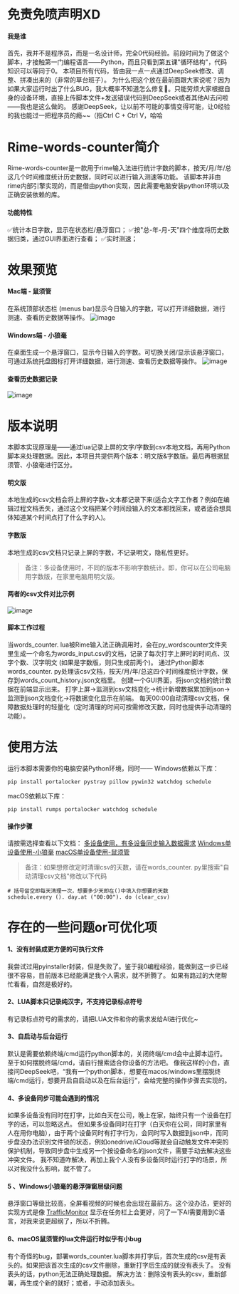 # 免责免喷声明XD
#### 我是谁
首先，我并不是程序员，而是一名设计师，完全0代码经验。前段时间为了做这个脚本，才接触第一门编程语言——Python，而且只看到第五课"循环结构"，代码知识可以等同于0。
本项目所有代码，皆由我一点一点通过DeepSeek修改、调整、拼凑出来的（非常的草台班子）。
为什么把这个放在最前面跟大家说呢？因为如果大家运行时出了什么BUG，我大概率不知道怎么修复🤣。只能劳烦大家根据自身的设备环境，直接上传脚本文件+发送错误代码到DeepSeek或者其他AI去问啦——我也是这么做的。
感谢DeepSeek，让以前不可能的事情变得可能，让0经验的我也能过一把程序员的瘾~~（指Ctrl C + Ctrl V，哈哈

# Rime-words-counter简介
Rime-words-counter是一款用于rime输入法进行统计字数的脚本，按天/月/年/总这几个时间维度统计历史数据，同时可以进行输入测速等功能。
该脚本并非由rime内部引擎实现的，而是借由python实现，因此需要电脑安装python环境以及正确安装依赖的库。
#### 功能特性
✅统计本日字数，显示在状态栏/悬浮窗口；
✅按"总-年-月-天”四个维度将历史数据归类，通过GUI界面进行查看；
✅实时测速；
# 效果预览
#### Mac端 - 鼠须管
在系统顶部状态栏 (menus bar)显示今日输入的字数，可以打开详细数据，进行测速、查看历史数据等操作。
![image](https://github.com/hyuan42/Rime-words-counter/blob/main/%E6%BC%94%E7%A4%BAGIF%E5%9B%BE/Mac%E6%BC%94%E7%A4%BA.gif?raw=true)

#### Windows端 - 小狼毫
在桌面生成一个悬浮窗口，显示今日输入的字数。可切换关闭/显示该悬浮窗口，可通过系统托盘图标打开详细数据，进行测速、查看历史数据等操作。
![image](https://github.com/hyuan42/Rime-words-counter/blob/main/%E6%BC%94%E7%A4%BAGIF%E5%9B%BE/win%E6%BC%94%E7%A4%BA.gif?raw=true)

#### 查看历史数据记录
![image](https://github.com/hyuan42/Rime-words-counter/blob/main/%E6%BC%94%E7%A4%BAGIF%E5%9B%BE/%E5%8E%86%E5%8F%B2%E8%AE%B0%E5%BD%95.gif?raw=true)

# 版本说明
本脚本实现原理是——通过lua记录上屏的文字/字数到csv本地文档，再用Python脚本来处理数据。因此，本项目共提供两个版本：明文版&字数版。最后再根据鼠须管、小狼毫进行区分。
#### 明文版
本地生成的csv文档会将上屏的字数+文本都记录下来(适合文字工作者？例如在编辑过程文档丢失，通过这个文档把某个时间段输入的文本都找回来，或者适合想具体知道某个时间点打了什么字的人)。
#### 字数版 
本地生成的csv文档只记录上屏的字数，不记录明文，隐私性更好。

> 备注：多设备使用时，不同的版本不影响字数统计。即，你可以在公司电脑用字数版，在家里电脑用明文版。
#### 两者的csv文件对比示例
![image](https://github.com/hyuan42/Rime-words-counter/blob/main/%E6%BC%94%E7%A4%BAGIF%E5%9B%BE/Pasted%20image%2020250331195513.png?raw=true)

#### 脚本工作过程
当words_counter. lua被Rime输入法正确调用时，会在py_wordscounter文件夹里生成一个命名为words_input.csv的文档，记录了每次打字上屏时的时间点、汉字个数、汉字明文 (如果是字数版，则只生成前两个)。
通过Python脚本words_counter. py处理该csv文档，按天/月/年/总这四个时间维度统计字数，保存到words_count_history.json文档里。
创建一个GUI界面，将json文档的统计数据在前端显示出来。
打字上屏→监测到csv文档变化→统计新增数据累加到json→监测到json文档变化→将数据变化显示在前端。
每天00:00自动清理csv文档，保障数据处理时的轻量化（定时清理的时间可按需修改天数，同时也提供手动清理的功能）。
# 使用方法
运行本脚本需要你的电脑安装Python环境，同时——
Windows依赖以下库：
```
pip install portalocker pystray pillow pywin32 watchdog schedule
```

macOS依赖以下库：
```
pip install rumps portalocker watchdog schedule
```

#### 操作步骤
请按需选择查看以下文档：
[多设备使用，有多设备同步输入数据需求](https://github.com/hyuan42/Rime-words-counter/blob/main/%E6%95%99%E7%A8%8B-%E6%93%8D%E4%BD%9C%E6%AD%A5%E9%AA%A4/%E5%A4%9A%E8%AE%BE%E5%A4%87%E4%BD%BF%E7%94%A8%EF%BC%8C%E6%9C%89%E5%90%8C%E6%AD%A5%E9%9C%80%E6%B1%82.md)
[Windows单设备使用-小狼毫](https://github.com/hyuan42/Rime-words-counter/blob/main/%E6%95%99%E7%A8%8B-%E6%93%8D%E4%BD%9C%E6%AD%A5%E9%AA%A4/Windows%E5%8D%95%E8%AE%BE%E5%A4%87%E4%BD%BF%E7%94%A8-%E5%B0%8F%E7%8B%BC%E6%AF%AB.md)
[macOS单设备使用-鼠须管](https://github.com/hyuan42/Rime-words-counter/blob/main/%E6%95%99%E7%A8%8B-%E6%93%8D%E4%BD%9C%E6%AD%A5%E9%AA%A4/macOS%E5%8D%95%E8%AE%BE%E5%A4%87%E4%BD%BF%E7%94%A8-%E9%BC%A0%E9%A1%BB%E7%AE%A1.md)

> 备注：如果想修改定时清理csv的天数，请在words_counter. py里搜索"自动清理csv文档"修改以下代码 
```
# 括号留空即每天清理一次，想要多少天即在()中填入你想要的天数
schedule.every (). day.at ("00:00"). do (clear_csv)
```


# 存在的一些问题or可优化项
#### 1、没有封装成更方便的可执行文件
我尝试过用pyinstaller封装，但是失败了。鉴于我0编程经验，能做到这一步已经很不容易，目前版本已经能满足我个人需求，就不折腾了。
如果有路过的大佬帮忙看看，自然是极好的。
#### 2、LUA脚本只记录纯汉字，不支持记录标点符号
有记录标点符号的需求的，请把LUA文件和你的需求发给AI进行优化~
#### 3、自启动与后台运行
默认是需要依赖终端/cmd运行python脚本的，关闭终端/cmd会中止脚本运行。至于如何摆脱终端/cmd，请自行搜索适合你设备的方法吧。
像我这样的小白，直接问DeepSeek吧，“我有一个python脚本，想要在macos/windows里摆脱终端/cmd运行，想要开启自启动以及在后台运行”，会给完整的操作步骤去实现的。
#### 4、多设备同步可能会遇到的情况
如果多设备没有同时在打字，比如白天在公司，晚上在家，始终只有一个设备在打字的话，可以忽略这点。
但如果多设备同时在打字（白天你在公司，同时家里有人在用你电脑），由于两个设备同时有打字行为，会同时写入数据到json中，而同步盘没办法识别文件锁的状态，例如onedrive/iCloud等就会自动触发文件冲突的保护机制，导致同步盘中生成另一个按设备命名的json文件，需要手动去解决这些冲突文件。
我不知道咋解决，再加上我个人没有多设备同时运行打字的场景，所以对我没什么影响，就不管了。
#### 5 、Windows小狼毫的悬浮弹窗层级问题
悬浮窗口等级比较高，全屏看视频的时候也会出现在最前方。这个没办法，更好的实现方式是像 [TrafficMonitor](https://github.com/zhongyang219/TrafficMonitor) 显示在任务栏上会更好，问了一下AI需要用到C语言，对我来说更超纲了，所以不折腾。
#### 6、macOS鼠须管的lua文件运行时似乎有小bug
有个奇怪的bug，部署words_counter.lua脚本并打字后，首次生成的csv是有表头的。如果把该首次生成的csv文件删除，重新打字后生成的就没有表头了。
没有表头的话，python无法正确处理数据。
解决方法：删除没有表头的csv，重新部署，再生成个新的就好；或者，手动添加表头。
